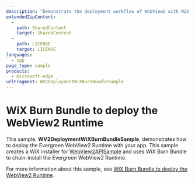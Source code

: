 ```yaml
---
description: "Demonstrate the deployment workflow of WebView2 with WiX Burn Bundle."
extendedZipContent:
  -
    path: SharedContent
    target: SharedContent
  -
    path: LICENSE
    target: LICENSE
languages:
  - cpp
page_type: sample
products:
  - microsoft-edge
urlFragment: WV2DeploymentWiXBurnBundleSample
---
```

# WiX Burn Bundle to deploy the WebView2 Runtime

<!-- only enough info to differentiate this sample vs the others; what is different about this sample compared to the sibling samples? -->
This sample, **WV2DeploymentWiXBurnBundleSample**, demonstrates how to deploy the Evergreen WebView2 Runtime with your app.  This sample creates a WiX installer for [WebView2APISample](../WebView2APISample/README.md) and uses WiX Burn Bundle to chain-install the Evergreen WebView2 Runtime.

For more information about this sample, see [WiX Burn Bundle to deploy the WebView2 Runtime](https://review.docs.microsoft.com/microsoft-edge/webview2/samples/wv2deploymentwixburnbundlesample).
